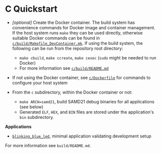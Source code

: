 # C Quickstart

- *[optional]* Create the Docker container. The build system has convenience
  commands for Docker image and container management. If the host system runs
  `make` they can be used directly, otherwise suitable Docker commands can be
  found in [`c/build/Makefile_DevContainer.mk`](https://github.com/vafeond/BareMetalCapers/blob/main/c/build/Makefile_DevContainer.mk).
  If using the build system, the following can be run from the repository root 
  directory:
  - `make cbuild`, `make ccreate`, `make cexec` (`sudo` might be needed to run Docker)
  - For more information see [`c/build/README.md`](https://github.com/vafeond/BareMetalCapers/blob/main/c/build/README.md)

- If not using the Docker container, see [`c/Dockerfile`](https://github.com/vafeond/BareMetalCapers/blob/main/c/Dockerfile) 
  for commands to configure your host system

- From the `c` subdirectory, within the Docker container or not:
  - `make ARCH=samd21`, build SAMD21 debug binaries for all applications (see 
  below)
  - Generated `ELF`, `HEX`, and `BIN` files are stored under the application's `bin`
    subdirectory.

**Applications**
- [`blinking_blue_led`](https://github.com/vafeond/BareMetalCapers/tree/main/c/hal/board/RedBoardTurbo/blinking_blue_led), minimal application validating development setup

For more information see `build/README.md`. 
